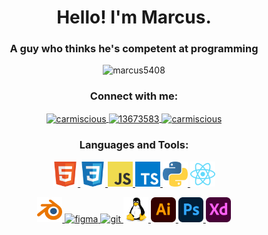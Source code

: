 
<h1 align="center">Hello! I'm Marcus.</h1>
<h3 align="center">A guy who thinks he's competent at programming</h3>
<p align="center">
    <img src="https://komarev.com/ghpvc/?username=marcus5408&label=Profile%20views&color=0e75b6&style=flat" alt="marcus5408">
</p>
<h3 align="center">Connect with me:</h3>
<p align="center">
    <a href="https://twitter.com/carmiscious" target="blank">
        <img align="center" src="https://raw.githubusercontent.com/rahuldkjain/github-profile-readme-generator/master/src/images/icons/Social/twitter.svg" alt="carmiscious" height="30" width="40" />
    </a>
    <a href="https://stackoverflow.com/users/13673583" target="blank">
        <img align="center" src="https://raw.githubusercontent.com/rahuldkjain/github-profile-readme-generator/master/src/images/icons/Social/stack-overflow.svg" alt="13673583" height="30" width="40" />
    </a>
    <a href="https://instagram.com/carmiscious" target="blank">
        <img align="center" src="https://raw.githubusercontent.com/rahuldkjain/github-profile-readme-generator/master/src/images/icons/Social/instagram.svg" alt="carmiscious" height="30" width="40" />
    </a>
</p>
<h3 align="center">Languages and Tools:</h3>
    <p align="center">
        <a href="https://www.w3.org/html/" target="_blank" rel="noreferrer">
            <img src="https://raw.githubusercontent.com/marcus5408/marcus5408/master/assets/HTML.svg" alt="html5" width="40" height="40"/> 
        </a>
        <a href="https://www.w3schools.com/css/" target="_blank" rel="noreferrer">
            <img src="https://raw.githubusercontent.com/Marcus5408/Marcus5408/master/assets/CSS.svg" alt="css3" width="40" height="40"/>
        </a>
        <a href="https://developer.mozilla.org/en-US/docs/Web/JavaScript" target="_blank" rel="noreferrer">
            <img src="https://raw.githubusercontent.com/marcus5408/marcus5408/master/assets/JavaScript.svg" alt="javascript" width="40" height="40"/>
        </a>
        <a href="https://www.typescriptlang.org/" target="_blank" rel="noreferrer">
            <img src="https://raw.githubusercontent.com/marcus5408/marcus5408/master/assets/TypeScript.svg" alt="typescript" width="40" height="40"/>
        </a>
        <a href="https://www.python.org" target="_blank" rel="noreferrer">
            <img src="https://raw.githubusercontent.com/marcus5408/marcus5408/master/assets/Python.svg" alt="python" width="40" height="40"/>
        </a>
        <a href="https://reactjs.org/" target="_blank" rel="noreferrer">
            <img src="https://raw.githubusercontent.com/marcus5408/marcus5408/master/assets/React.svg" alt="react" width="40" height="40"/>
        </a>
    </p>
    <p align="center">
        <a href="https://www.blender.org/" target="_blank" rel="noreferrer">
            <img src="https://raw.githubusercontent.com/Marcus5408/Marcus5408/master/assets/Blender.svg" alt="blender" width="40" height="40"/>
        </a>
        <a href="https://www.figma.com/" target="_blank" rel="noreferrer">
            <img src="https://www.vectorlogo.zone/logos/figma/figma-icon.svg" alt="figma" width="40" height="40"/>
        </a>
        <a href="https://git-scm.com/" target="_blank" rel="noreferrer">
            <img src="https://www.vectorlogo.zone/logos/git-scm/git-scm-icon.svg" alt="git" width="40" height="40"/>
        </a>
        <a href="https://www.linux.org/" target="_blank" rel="noreferrer">
            <img src="https://raw.githubusercontent.com/devicons/devicon/master/icons/linux/linux-original.svg" alt="linux" width="40" height="40"/>
        </a>
        <a href="https://www.adobe.com/in/products/illustrator.html" target="_blank" rel="noreferrer">
            <img src="https://raw.githubusercontent.com/Marcus5408/Marcus5408/master/assets/Illustrator.svg" alt="illustrator" width="40" height="40"/>
        </a>
        <a href="https://www.photoshop.com/en" target="_blank" rel="noreferrer">
            <img src="https://raw.githubusercontent.com/Marcus5408/Marcus5408/master/assets/Photoshop.svg" alt="photoshop" width="40" height="40"/>
        </a>
        <a href="https://www.adobe.com/products/xd.html" target="_blank" rel="noreferrer">
            <img src="https://raw.githubusercontent.com/Marcus5408/Marcus5408/a6dcffb8e7f8ffe1cccaed1c02448c34a882cba3/assets/XD.svg" alt="xd" width="40" height="40"/>
        </a>
    </p>
</h3>